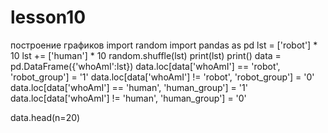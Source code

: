 # lesson10
построение графиков
import random
import pandas as pd
lst = ['robot'] * 10
lst += ['human'] * 10
random.shuffle(lst)
print(lst)
print()
data = pd.DataFrame({'whoAmI':lst})
data.loc[data['whoAmI'] == 'robot', 'robot_group'] = '1'
data.loc[data['whoAmI'] != 'robot', 'robot_group'] = '0'
data.loc[data['whoAmI'] == 'human', 'human_group'] = '1'
data.loc[data['whoAmI'] != 'human', 'human_group'] = '0'

data.head(n=20) 
